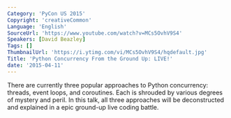 ```yaml
---
Category: 'PyCon US 2015'
Copyright: 'creativeCommon'
Language: 'English'
SourceUrl: 'https://www.youtube.com/watch?v=MCs5OvhV9S4'
Speakers: [David Beazley]
Tags: []
ThumbnailUrl: 'https://i.ytimg.com/vi/MCs5OvhV9S4/hqdefault.jpg'
Title: 'Python Concurrency From the Ground Up: LIVE!'
date: '2015-04-11'
---
```

There are currently three popular approaches to Python concurrency: threads, event loops, and coroutines. Each is shrouded by various degrees of mystery and peril.  In this talk, all three approaches will be deconstructed and explained in a epic ground-up live coding battle.

